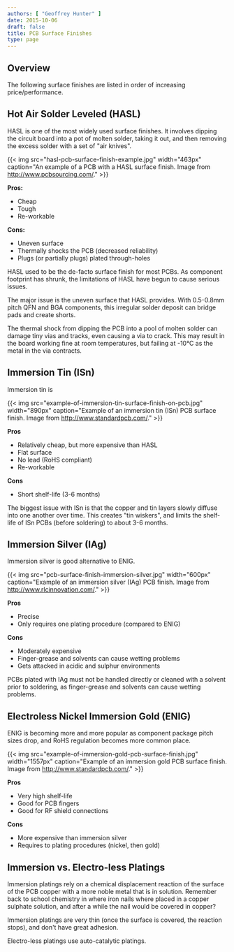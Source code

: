 ```yaml
---
authors: [ "Geoffrey Hunter" ]
date: 2015-10-06
draft: false
title: PCB Surface Finishes
type: page
---
```


## Overview

The following surface finishes are listed in order of increasing price/performance.

## Hot Air Solder Leveled (HASL)

HASL is one of the most widely used surface finishes. It involves dipping the circuit board into a pot of molten solder, taking it out, and then removing the excess solder with a set of "air knives".

{{< img src="hasl-pcb-surface-finish-example.jpg" width="463px" caption="An example of a PCB with a HASL surface finish. Image from http://www.pcbsourcing.com/."  >}}

**Pros:**

* Cheap
* Tough
* Re-workable

**Cons:**

* Uneven surface
* Thermally shocks the PCB (decreased reliability)
* Plugs (or partially plugs) plated through-holes

HASL used to be the de-facto surface finish for most PCBs. As component footprint has shrunk, the limitations of HASL have begun to cause serious issues.

The major issue is the uneven surface that HASL provides. With 0.5-0.8mm pitch QFN and BGA components, this irregular solder deposit can bridge pads and create shorts.

The thermal shock from dipping the PCB into a pool of molten solder can damage tiny vias and tracks, even causing a via to crack. This may result in the board working fine at room temperatures, but failing at -10°C as the metal in the via contracts.

## Immersion Tin (ISn)

Immersion tin is

{{< img src="example-of-immersion-tin-surface-finish-on-pcb.jpg" width="890px" caption="Example of an immersion tin (ISn) PCB surface finish. Image from http://www.standardpcb.com/."  >}}

**Pros**

* Relatively cheap, but more expensive than HASL
* Flat surface
* No lead (RoHS compliant)
* Re-workable

**Cons**

* Short shelf-life (3-6 months)

The biggest issue with ISn is that the copper and tin layers slowly diffuse into one another over time. This creates "tin wiskers", and limits the shelf-life of ISn PCBs (before soldering) to about 3-6 months.

## Immersion Silver (IAg)

Immersion silver is good alternative to ENIG.

{{< img src="pcb-surface-finish-immersion-silver.jpg" width="600px" caption="Example of an immersion silver (IAg) PCB finish. Image from http://www.rlcinnovation.com/."  >}}

**Pros**

* Precise
* Only requires one plating procedure (compared to ENIG)

**Cons**

* Moderately expensive
* Finger-grease and solvents can cause wetting problems
* Gets attacked in acidic and sulphur environments

PCBs plated with IAg must not be handled directly or cleaned with a solvent prior to soldering, as finger-grease and solvents can cause wetting problems.

## Electroless Nickel Immersion Gold (ENIG)

ENIG is becoming more and more popular as component package pitch sizes drop, and RoHS regulation becomes more common place.

{{< img src="example-of-immersion-gold-pcb-surface-finish.jpg" width="1557px" caption="Example of an immersion gold PCB surface finish. Image from http://www.standardpcb.com/."  >}}

**Pros**

* Very high shelf-life
* Good for PCB fingers
* Good for RF shield connections

**Cons**

* More expensive than immersion silver
* Requires to plating procedures (nickel, then gold)

## Immersion vs. Electro-less Platings

Immersion platings rely on a chemical displacement reaction of the surface of the PCB copper with a more noble metal that is in solution. Remember back to school chemistry in where iron nails where placed in a copper sulphate solution, and after a while the nail would be covered in copper?

Immersion platings are very thin (once the surface is covered, the reaction stops), and don't have great adhesion.

Electro-less platings use auto-catalytic platings.
